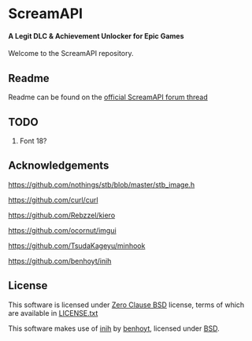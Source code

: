 # ScreamAPI
#### A Legit DLC & Achievement Unlocker for Epic Games
Welcome to the ScreamAPI repository.

## Readme
Readme can be found on the [official ScreamAPI forum thread](https://cs.rin.ru/forum/viewtopic.php?f=29&t=106474)

## TODO
1. Font 18?

## Acknowledgements

https://github.com/nothings/stb/blob/master/stb_image.h

https://github.com/curl/curl

https://github.com/Rebzzel/kiero

https://github.com/ocornut/imgui

https://github.com/TsudaKageyu/minhook

https://github.com/benhoyt/inih


## License
This software is licensed under [Zero Clause BSD](https://en.wikipedia.org/wiki/BSD_licenses#0-clause_license_(%22Zero_Clause_BSD%22)) license, terms of which are available in [LICENSE.txt](LICENSE.txt)

This software makes use of  [inih](https://github.com/benhoyt/inih)
by [benhoyt](https://github.com/benhoyt),
licensed under [BSD](https://github.com/benhoyt/inih/blob/master/LICENSE.txt).